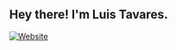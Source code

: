 
<h2> Hey there! I'm Luis Tavares.</h2>
<p>
<a href="https://www.mikusher.com/" target="_blank"><img alt="Website" src="https://img.shields.io/badge/Website-www.mikusher.com-blue?style=flat-square&logo=google-chrome"></a>
</p>
